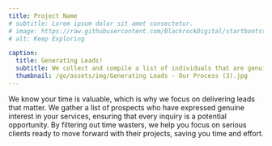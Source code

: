 ```yaml
---
title: Project Name
# subtitle: Lorem ipsum dolor sit amet consectetur.
# image: https://raw.githubusercontent.com/BlackrockDigital/startbootstrap-agency/master/src/assets/img/portfolio/02-full.jpg
# alt: Keep Exploring

caption:
  title: Generating Leads!
  subtitle: We collect and compile a list of individuals that are genuinely interested in your services provided. Eliminating time wasters.
  thumbnail: /go/assets/img/Generating Leads - Our Process (3).jpg
---
```

We know your time is valuable, which is why we focus on delivering leads that matter. We gather a list of prospects who have expressed genuine interest in your services, ensuring that every inquiry is a potential opportunity. By filtering out time wasters, we help you focus on serious clients ready to move forward with their projects, saving you time and effort.
